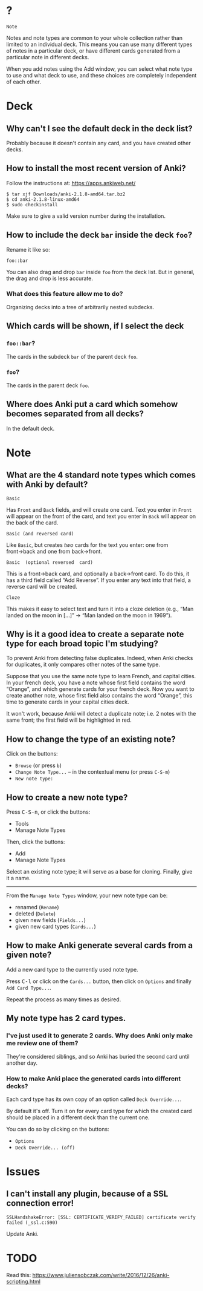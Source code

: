 # ?

    Note

Notes and note types are common to  your whole collection rather than limited to
an individual deck.
This means you  can use many different  types of notes in a  particular deck, or
have different cards generated from a particular note in different decks.

When you add  notes using the Add window,  you can select what note  type to use
and  what deck  to use,  and these  choices are  completely independent  of each
other.

##
# Deck
## Why can't I see the default deck in the deck list?

Probably because it doesn't contain any card, and you have created other decks.

##
## How to install the most recent version of Anki?

Follow the instructions at: <https://apps.ankiweb.net/>

    $ tar xjf Downloads/anki-2.1.8-amd64.tar.bz2
    $ cd anki-2.1.8-linux-amd64
    $ sudo checkinstall

Make sure to give a valid version number during the installation.

## How to include the deck `bar` inside the deck `foo`?

Rename it like so:

    foo::bar

You can also drag and drop `bar` inside `foo` from the deck list.
But in general, the drag and drop is less accurate.

### What does this feature allow me to do?

Organizing decks into a tree of arbitrarily nested subdecks.

###
## Which cards will be shown, if I select the deck
### `foo::bar`?

The cards in the subdeck `bar` of the parent deck `foo`.

### `foo`?

The cards in the parent deck `foo`.

###
## Where does Anki put a card which somehow becomes separated from all decks?

In the default deck.

##
# Note
## What are the 4 standard note types which comes with Anki by default?

    Basic

Has `Front` and `Back` fields, and will create one card.
Text you  enter in `Front` will  appear on the front  of the card, and  text you
enter in `Back` will appear on the back of the card.

    Basic (and reversed card)

Like  `Basic`,  but  creates *two*  cards  for  the  text  you enter:  one  from
front→back and one from back→front.

    Basic  (optional reversed  card)

This is a front→back card, and optionally a back→front card.
To do this, it has a third field called “Add Reverse”.
If you enter any text into that field, a reverse card will be created.

    Cloze

This makes it easy to select text and turn it into a cloze deletion (e.g.,  “Man
landed on the moon in […]” → “Man landed on the moon in 1969”).

## Why is it a good idea to create a separate note type for each broad topic I'm studying?

To prevent Anki from detecting false duplicates.
Indeed, when  Anki checks for  duplicates, it only  compares other notes  of the
same type.

Suppose that you use the same note type to learn French, and capital cities.
In  your french  deck, you  have  a note  whose  first field  contains the  word
“Orange”, and which generate cards for your french deck.
Now you want  to create another note,  whose first field also  contains the word
“Orange”, this time to generate cards in your capital cities deck.

It won't work, because Anki will detect  a duplicate note; i.e. 2 notes with the
same front; the first field will be highlighted in red.

## How to change the type of an existing note?

Click on the buttons:

   - `Browse` (or press `b`)
   - `Change Note Type...` – in the contextual menu (or press `C-S-m`)
   - `New note type:`

## How to create a new note type?

Press <kbd>C-S-n</kbd>, or click the buttons:

   - Tools
   - Manage Note Types

Then, click the buttons:

   - Add
   - Manage Note Types

Select an existing note type; it will serve as a base for cloning.
Finally, give it a name.

---

From the `Manage Note Types` window, your new note type can be:

   - renamed (`Rename`)
   - deleted (`Delete`)
   - given new fields (`Fields...`)
   - given new card types (`Cards...`)

##
## How to make Anki generate several cards from a given note?

Add a new card type to the currently used note type.

Press <kbd>C-l</kbd> or click on the  `Cards...` button, then click on `Options`
and finally `Add Card Type...`.

Repeat the process as many times as desired.

## My note type has 2 card types.
### I've just used it to generate 2 cards.  Why does Anki only make me review one of them?

They're considered siblings, and so Anki has buried the second card until another day.

### How to make Anki place the generated cards into different decks?

Each card type has its own copy of an option called `Deck Override...`.

By default it's off.
Turn it on for every card type for  which the created card should be placed in a
different deck than the current one.

You can do so by clicking on the buttons:

   - `Options`
   - `Deck Override... (off)`

##
# Issues
## I can't install any plugin, because of a SSL connection error!

    SSLHandshakeError: [SSL: CERTIFICATE_VERIFY_FAILED] certificate verify failed (_ssl.c:590)

Update Anki.

##
# TODO

Read this: <https://www.juliensobczak.com/write/2016/12/26/anki-scripting.html>
